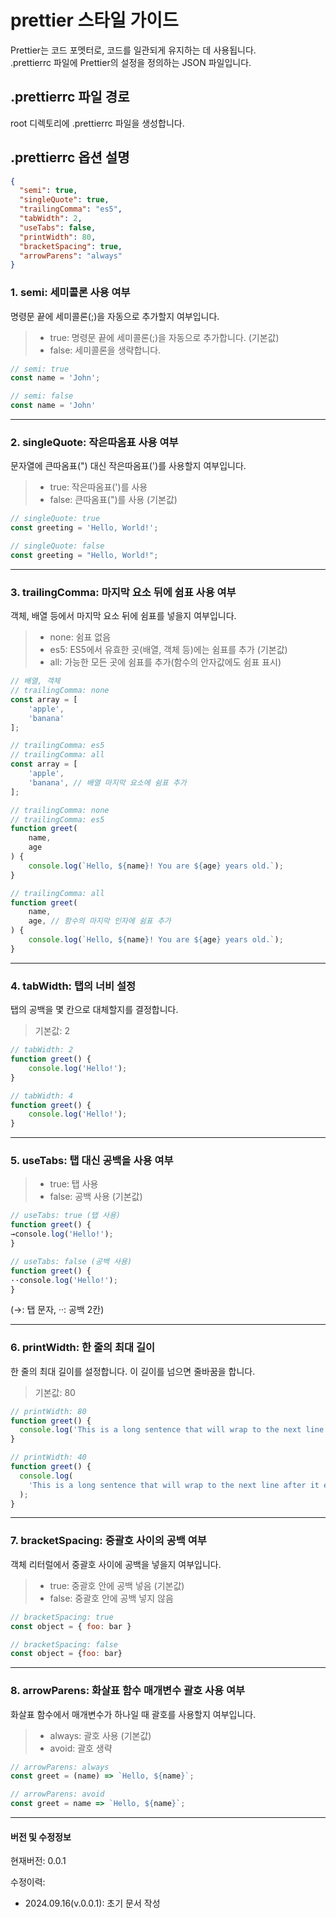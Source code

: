 # prettier 스타일 가이드

Prettier는 코드 포멧터로, 코드를 일관되게 유지하는 데 사용됩니다.  
.prettierrc 파일에 Prettier의 설정을 정의하는 JSON 파일입니다.

## .prettierrc 파일 경로
root 디렉토리에 .prettierrc 파일을 생성합니다.

## .prettierrc 옵션 설명
```json
{
  "semi": true,
  "singleQuote": true,
  "trailingComma": "es5",
  "tabWidth": 2,
  "useTabs": false,
  "printWidth": 80,
  "bracketSpacing": true,
  "arrowParens": "always"
}
```

### 1. semi: 세미콜론 사용 여부  
명령문 끝에 세미콜론(;)을 자동으로 추가할지 여부입니다.
>- true: 명령문 끝에 세미콜론(;)을 자동으로 추가합니다. (기본값)
>- false: 세미콜론을 생략합니다.
```js
// semi: true
const name = 'John';

// semi: false
const name = 'John'
```
---
### 2. singleQuote: 작은따옴표 사용 여부  
문자열에 큰따옴표(") 대신 작은따옴표(')를 사용할지 여부입니다.
>- true: 작은따옴표(')를 사용
>- false: 큰따옴표(")를 사용 (기본값)
```js
// singleQuote: true
const greeting = 'Hello, World!';

// singleQuote: false
const greeting = "Hello, World!";
```
---
### 3. trailingComma: 마지막 요소 뒤에 쉼표 사용 여부  
객체, 배열 등에서 마지막 요소 뒤에 쉼표를 넣을지 여부입니다.

>- none: 쉼표 없음
>- es5: ES5에서 유효한 곳(배열, 객체 등)에는 쉼표를 추가 (기본값)
>- all: 가능한 모든 곳에 쉼표를 추가(함수의 안자값에도 쉼표 표시)
```js
// 배열, 객체 
// trailingComma: none
const array = [
    'apple',
    'banana'
];

// trailingComma: es5
// trailingComma: all
const array = [
    'apple',
    'banana', // 배열 마지막 요소에 쉼표 추가
];
```
```js
// trailingComma: none
// trailingComma: es5
function greet(
    name,
    age
) {
    console.log(`Hello, ${name}! You are ${age} years old.`);
}

// trailingComma: all
function greet(
    name,
    age, // 함수의 마지막 인자에 쉼표 추가
) {
    console.log(`Hello, ${name}! You are ${age} years old.`);
}
```
---
### 4. tabWidth: 탭의 너비 설정
탭의 공백을 몇 칸으로 대체할지를 결정합니다.
> 기본값: 2
```js
// tabWidth: 2
function greet() {
    console.log('Hello!');
}

// tabWidth: 4
function greet() {
    console.log('Hello!');
}
```
---
### 5. useTabs:  탭 대신 공백을 사용 여부
>- true: 탭 사용
>- false: 공백 사용 (기본값)
```js
// useTabs: true (탭 사용)
function greet() {
→console.log('Hello!');
}

// useTabs: false (공백 사용)
function greet() {
··console.log('Hello!');
}
```
(→: 탭 문자, ··: 공백 2칸)

---

### 6. printWidth: 한 줄의 최대 길이   
한 줄의 최대 길이를 설정합니다. 이 길이를 넘으면 줄바꿈을 합니다.
> 기본값: 80
```js
// printWidth: 80
function greet() {
  console.log('This is a long sentence that will wrap to the next line after it exceeds 80 characters.');
}

// printWidth: 40
function greet() {
  console.log(
    'This is a long sentence that will wrap to the next line after it exceeds 40 characters.'
  );
}
```
---
### 7. bracketSpacing: 중괄호 사이의 공백 여부  
객체 리터럴에서 중괄호 사이에 공백을 넣을지 여부입니다.
>- true: 중괄호 안에 공백 넣음 (기본값)
>- false: 중괄호 안에 공백 넣지 않음
```js
// bracketSpacing: true
const object = { foo: bar }

// bracketSpacing: false
const object = {foo: bar}
```
---
### 8. arrowParens: 화살표 함수 매개변수 괄호 사용 여부  
화살표 함수에서 매개변수가 하나일 때 괄호를 사용할지 여부입니다.
>- always: 괄호 사용 (기본값)
>- avoid: 괄호 생략
```js
// arrowParens: always
const greet = (name) => `Hello, ${name}`;

// arrowParens: avoid
const greet = name => `Hello, ${name}`;
```
---

#### 버전 및 수정정보
현재버전: 0.0.1  

수정이력:
- 2024.09.16(v.0.0.1): 초기 문서 작성
